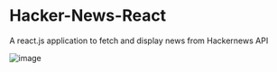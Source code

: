# Hacker-News-React
A react.js application to fetch and display news from Hackernews API

![image](https://user-images.githubusercontent.com/67569126/231192530-1e98f34c-7c8b-45e7-81e3-3915658254d5.png)
